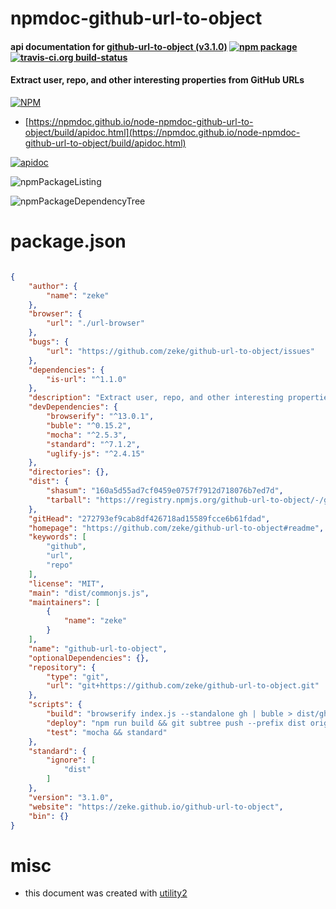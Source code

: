 # npmdoc-github-url-to-object

#### api documentation for  [github-url-to-object (v3.1.0)](https://github.com/zeke/github-url-to-object#readme)  [![npm package](https://img.shields.io/npm/v/npmdoc-github-url-to-object.svg?style=flat-square)](https://www.npmjs.org/package/npmdoc-github-url-to-object) [![travis-ci.org build-status](https://api.travis-ci.org/npmdoc/node-npmdoc-github-url-to-object.svg)](https://travis-ci.org/npmdoc/node-npmdoc-github-url-to-object)

#### Extract user, repo, and other interesting properties from GitHub URLs

[![NPM](https://nodei.co/npm/github-url-to-object.png?downloads=true&downloadRank=true&stars=true)](https://www.npmjs.com/package/github-url-to-object)

- [https://npmdoc.github.io/node-npmdoc-github-url-to-object/build/apidoc.html](https://npmdoc.github.io/node-npmdoc-github-url-to-object/build/apidoc.html)

[![apidoc](https://npmdoc.github.io/node-npmdoc-github-url-to-object/build/screenCapture.buildCi.browser.%252Ftmp%252Fbuild%252Fapidoc.html.png)](https://npmdoc.github.io/node-npmdoc-github-url-to-object/build/apidoc.html)

![npmPackageListing](https://npmdoc.github.io/node-npmdoc-github-url-to-object/build/screenCapture.npmPackageListing.svg)

![npmPackageDependencyTree](https://npmdoc.github.io/node-npmdoc-github-url-to-object/build/screenCapture.npmPackageDependencyTree.svg)



# package.json

```json

{
    "author": {
        "name": "zeke"
    },
    "browser": {
        "url": "./url-browser"
    },
    "bugs": {
        "url": "https://github.com/zeke/github-url-to-object/issues"
    },
    "dependencies": {
        "is-url": "^1.1.0"
    },
    "description": "Extract user, repo, and other interesting properties from GitHub URLs",
    "devDependencies": {
        "browserify": "^13.0.1",
        "buble": "^0.15.2",
        "mocha": "^2.5.3",
        "standard": "^7.1.2",
        "uglify-js": "^2.4.15"
    },
    "directories": {},
    "dist": {
        "shasum": "160a5d55ad7cf0459e0757f7912d718076b7ed7d",
        "tarball": "https://registry.npmjs.org/github-url-to-object/-/github-url-to-object-3.1.0.tgz"
    },
    "gitHead": "272793ef9cab8df426718ad15589fcce6b61fdad",
    "homepage": "https://github.com/zeke/github-url-to-object#readme",
    "keywords": [
        "github",
        "url",
        "repo"
    ],
    "license": "MIT",
    "main": "dist/commonjs.js",
    "maintainers": [
        {
            "name": "zeke"
        }
    ],
    "name": "github-url-to-object",
    "optionalDependencies": {},
    "repository": {
        "type": "git",
        "url": "git+https://github.com/zeke/github-url-to-object.git"
    },
    "scripts": {
        "build": "browserify index.js --standalone gh | buble > dist/gh.js; buble index.js > dist/commonjs.js",
        "deploy": "npm run build && git subtree push --prefix dist origin gh-pages && open https://zeke.github.io/github-url-to-object",
        "test": "mocha && standard"
    },
    "standard": {
        "ignore": [
            "dist"
        ]
    },
    "version": "3.1.0",
    "website": "https://zeke.github.io/github-url-to-object",
    "bin": {}
}
```



# misc
- this document was created with [utility2](https://github.com/kaizhu256/node-utility2)
